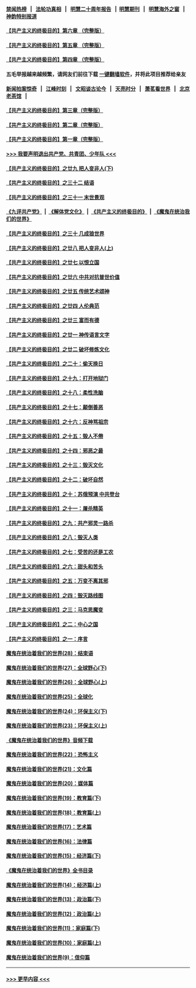 #### [禁闻热榜](热点新闻.md?=0)  &nbsp;&nbsp;|&nbsp;&nbsp; [法轮功真相](https://github.com/gfw-breaker/truth/blob/master/README.md?=0) &nbsp;&nbsp;|&nbsp;&nbsp; [明慧二十周年报告](https://github.com/gfw-breaker/mh-reports/blob/master/README.md?=0) &nbsp;&nbsp;|&nbsp;&nbsp;[明慧期刊](https://github.com/gfw-breaker/mh-qikan) &nbsp;&nbsp;|&nbsp;&nbsp; [明慧海外之窗](https://github.com/gfw-breaker/mh-news/blob/master/README.md?=0) &nbsp;&nbsp;|&nbsp;&nbsp; [神韵特别报道](https://github.com/gfw-breaker/mh-news/blob/master/shenyun.md?=0)
#### [【共产主义的终极目的】第六章 （完整版）](../pages/nsc422/n11428913.md?t=03040531) 
#### [【共产主义的终极目的】第五章 （完整版）](../pages/nsc422/n11428912.md?t=03040531) 
#### [【共产主义的终极目的】第四章 （完整版）](../pages/nsc422/n11428907.md?t=03040531) 
#### 五毛举报越来越频繁，请网友们前往下载 [一键翻墙软件](https://github.com/gfw-breaker/ssr-accounts)，并将此项目推荐给亲友
#### [新闻拍案惊奇](https://github.com/gfw-breaker/banned-news/blob/master/pages/link4.md) &nbsp;&nbsp;|&nbsp;&nbsp; [江峰时刻](https://github.com/gfw-breaker/banned-news/blob/master/pages/link4.md) &nbsp;&nbsp;|&nbsp;&nbsp; [文昭谈古论今](https://github.com/gfw-breaker/banned-news/blob/master/pages/link4.md) &nbsp;&nbsp;|&nbsp;&nbsp; [天亮时分](https://github.com/gfw-breaker/banned-news/blob/master/pages/link4.md) &nbsp;&nbsp;|&nbsp;&nbsp; [萧茗看世界](https://github.com/gfw-breaker/banned-news/blob/master/pages/link4.md) &nbsp;&nbsp;|&nbsp;&nbsp; [北京老茶馆](https://github.com/gfw-breaker/banned-news/blob/master/pages/link4.md) &nbsp;&nbsp;|&nbsp;&nbsp; 
#### [【共产主义的终极目的】第三章（完整版）](../pages/nsc422/n11428848.md?t=03040531) 
#### [【共产主义的终极目的】第二章（完整版）](../pages/nsc422/n11428831.md?t=03040531) 
#### [【共产主义的终极目的】第一章（完整版）](../pages/nsc422/n11417651.md?t=03040531) 
#### [>>> 我要声明退出共产党、共青团、少年队 <<<](https://github.com/begood0513/goodnews/blob/master/quit/letter.md) 
#### [【共产主义的终极目的】之廿九 把人变非人(下)](../pages/nsc422/n11344140.md?t=03040531) 
#### [【共产主义的终极目的】之三十二 结语](../pages/nsc422/n11360535.md?t=03040531) 
#### [【共产主义的终极目的】之三十一 末世景观](../pages/nsc422/n11351129.md?t=03040531) 
#### [《九评共产党》](https://github.com/begood0513/9ping.md/blob/master/README.md) &nbsp;|&nbsp; [《解体党文化》](../../../../jtdwh.md/blob/master/README.md)  &nbsp;|&nbsp; [《共产主义的终极目的》](../../../../gczydzjmd.md/blob/master/README.md) &nbsp;|&nbsp; [《魔鬼在统治我们的世界》](../../../../mgztzwmdsj.md/blob/master/README.md) 
#### [【共产主义的终极目的】之三十 几成狼世界](../pages/nsc422/n11348280.md?t=03040531) 
#### [【共产主义的终极目的】之廿八 把人变非人(上)](../pages/nsc422/n11340492.md?t=03040531) 
#### [【共产主义的终极目的】之廿七 以恨立国](../pages/nsc422/n11336944.md?t=03040531) 
#### [【共产主义的终极目的】之廿六 中共对抗普世价值](../pages/nsc422/n11324785.md?t=03040531) 
#### [【共产主义的终极目的】之廿五 传统艺术颂神](../pages/nsc422/n11296396.md?t=03040531) 
#### [【共产主义的终极目的】之廿四 人伦典范](../pages/nsc422/n11296397.md?t=03040531) 
#### [【共产主义的终极目的】之廿三 富而有德](../pages/nsc422/n11283598.md?t=03040531) 
#### [【共产主义的终极目的】之廿一 神传语言文字](../pages/nsc422/n11263265.md?t=03040531) 
#### [【共产主义的终极目的】之廿二 破坏修炼文化](../pages/nsc422/n11245728.md?t=03040531) 
#### [【共产主义的终极目的】之二十：偷天换日](../pages/nsc422/n11238846.md?t=03040531) 
#### [【共产主义的终极目的】之十九：打开地狱门](../pages/nsc422/n11206376.md?t=03040531) 
#### [【共产主义的终极目的】之十八：柔性洗脑](../pages/nsc422/n11199994.md?t=03040531) 
#### [【共产主义的终极目的】之十七：颠倒善恶](../pages/nsc422/n11179782.md?t=03040531) 
#### [【共产主义的终极目的】之十六：反神骂祖宗](../pages/nsc422/n11166798.md?t=03040531) 
#### [【共产主义的终极目的】之十五：毁人不倦](../pages/nsc422/n11166792.md?t=03040531) 
#### [【共产主义的终极目的】之十四：邪恶之最](../pages/nsc422/n11150249.md?t=03040531) 
#### [【共产主义的终极目的】之十三：毁灭文化](../pages/nsc422/n11135227.md?t=03040531) 
#### [【共产主义的终极目的】之十二：破坏自然](../pages/nsc422/n11135214.md?t=03040531) 
#### [【共产主义的终极目的】之十：苏俄预演 中共登台](../pages/nsc422/n11118424.md?t=03040531) 
#### [【共产主义的终极目的】之十一：屠杀精英](../pages/nsc422/n11118442.md?t=03040531) 
#### [【共产主义的终极目的】之九：共产邪灵一路杀](../pages/nsc422/n11114139.md?t=03040531) 
#### [【共产主义的终极目的】之八：毁灭人类](../pages/nsc422/n11108503.md?t=03040531) 
#### [【共产主义的终极目的】之七：受苦的还是工农](../pages/nsc422/n11101809.md?t=03040531) 
#### [【共产主义的终极目的】之六：甜头和苦头](../pages/nsc422/n11096971.md?t=03040531) 
#### [【共产主义的终极目的】之五：万变不离其邪](../pages/nsc422/n11091285.md?t=03040531) 
#### [【共产主义的终极目的】之四：毁灭路线图](../pages/nsc422/n11086284.md?t=03040531) 
#### [【共产主义的终极目的】之三：马克思魔变](../pages/nsc422/n11061941.md?t=03040531) 
#### [【共产主义的终极目的】之二：中心之国](../pages/nsc422/n11047728.md?t=03040531) 
#### [【共产主义的终极目的】之一：序言](../pages/nsc422/n11086077.md?t=03040531) 
#### [魔鬼在统治着我们的世界(28)：结束语](../pages/nsc422/n10936246.md?t=03040531) 
#### [魔鬼在统治着我们的世界(27)：全球野心(下)](../pages/nsc422/n10928319.md?t=03040531) 
#### [魔鬼在统治着我们的世界(26)：全球野心(上)](../pages/nsc422/n10900318.md?t=03040531) 
#### [魔鬼在统治着我们的世界(25)：全球化](../pages/nsc422/n10788205.md?t=03040531) 
#### [魔鬼在统治着我们的世界(24)：环保主义(下)](../pages/nsc422/n10695307.md?t=03040531) 
#### [魔鬼在统治着我们的世界(23)：环保主义(上)](../pages/nsc422/n10688613.md?t=03040531) 
#### [《魔鬼在统治着我们的世界》音频下载](../pages/nsc422/n10635553.md?t=03040531) 
#### [魔鬼在统治着我们的世界(22)：恐怖主义](../pages/nsc422/n10614727.md?t=03040531) 
#### [魔鬼在统治着我们的世界(21)：文化篇](../pages/nsc422/n10597706.md?t=03040531) 
#### [魔鬼在统治着我们的世界(20)：媒体篇](../pages/nsc422/n10586579.md?t=03040531) 
#### [魔鬼在统治着我们的世界(19)：教育篇(下)](../pages/nsc422/n10564808.md?t=03040531) 
#### [魔鬼在统治着我们的世界(18)：教育篇(上)](../pages/nsc422/n10526970.md?t=03040531) 
#### [魔鬼在统治着我们的世界(17)：艺术篇](../pages/nsc422/n10499093.md?t=03040531) 
#### [魔鬼在统治着我们的世界(16)：法律篇](../pages/nsc422/n10485969.md?t=03040531) 
#### [魔鬼在统治着我们的世界(15)：经济篇(下)](../pages/nsc422/n10469975.md?t=03040531) 
#### [《魔鬼在统治着我们的世界》全书目录](../pages/nsc422/n10464261.md?t=03040531) 
#### [魔鬼在统治着我们的世界(14)：经济篇(上)](../pages/nsc422/n10457370.md?t=03040531) 
#### [魔鬼在统治着我们的世界(13)：政治篇(下)](../pages/nsc422/n10448270.md?t=03040531) 
#### [魔鬼在统治着我们的世界(12)：政治篇(上)](../pages/nsc422/n10444576.md?t=03040531) 
#### [魔鬼在统治着我们的世界(11)：家庭篇(下)](../pages/nsc422/n10440961.md?t=03040531) 
#### [魔鬼在统治着我们的世界(10)：家庭篇(上)](../pages/nsc422/n10435448.md?t=03040531) 
#### [魔鬼在统治着我们的世界(9)：信仰篇](../pages/nsc422/n10432159.md?t=03040531) 

----
#### [ >>> 更早内容 <<< ](../indexes/nsc422-earlier.md)
